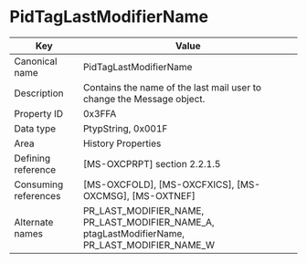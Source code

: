 # PidTagLastModifierName

| Key | Value |
|---|---|
| Canonical name | PidTagLastModifierName |
| Description | Contains the name of the last mail user to change the Message object. |
| Property ID | 0x3FFA |
| Data type | PtypString, 0x001F |
| Area | History Properties |
| Defining reference | [MS-OXCPRPT] section 2.2.1.5 |
| Consuming references | [MS-OXCFOLD], [MS-OXCFXICS], [MS-OXCMSG], [MS-OXTNEF] |
| Alternate names | PR_LAST_MODIFIER_NAME, PR_LAST_MODIFIER_NAME_A, ptagLastModifierName, PR_LAST_MODIFIER_NAME_W |
